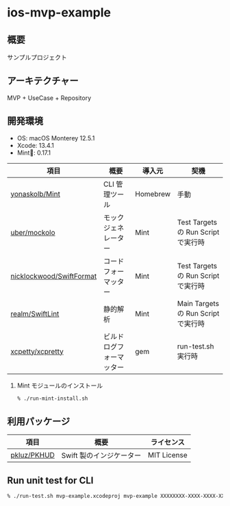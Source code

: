 # ios-mvp-example

## 概要

サンプルプロジェクト

## アーキテクチャー

MVP + UseCase + Repository

## 開発環境

- OS: macOS Monterey 12.5.1
- Xcode: 13.4.1
- Mint🌱: 0.17.1

| 項目                                                                    | 概要                     | 導入元   | 契機                                |
| ----------------------------------------------------------------------- | ------------------------ | -------- | ----------------------------------- |
| [yonaskolb/Mint](https://github.com/yonaskolb/Mint)                     | CLI 管理ツール           | Homebrew | 手動                                |
| [uber/mockolo](https://github.com/uber/mockolo)                         | モックジェネレーター     | Mint     | Test Targets の Run Script で実行時 |
| [nicklockwood/SwiftFormat](https://github.com/nicklockwood/SwiftFormat) | コードフォーマッター     | Mint     | Test Targets の Run Script で実行時 |
| [realm/SwiftLint](https://github.com/realm/SwiftLint)                   | 静的解析                 | Mint     | Main Targets の Run Script で実行時 |
| [xcpetty/xcpretty](https://github.com/xcpretty/xcpretty)                | ビルドログフォーマッター | gem      | run-test.sh 実行時                  |

1. Mint モジュールのインストール

   ```sh
   % ./run-mint-install.sh
   ```

## 利用パッケージ

| 項目                                          | 概要                     | ライセンス  |
| --------------------------------------------- | ------------------------ | ----------- |
| [pkluz/PKHUD](https://github.com/pkluz/PKHUD) | Swift 製のインジケーター | MIT License |

## Run unit test for CLI

```sh
% ./run-test.sh mvp-example.xcodeproj mvp-example XXXXXXXX-XXXX-XXXX-XXXX-XXXXXXXXXXXX
```
